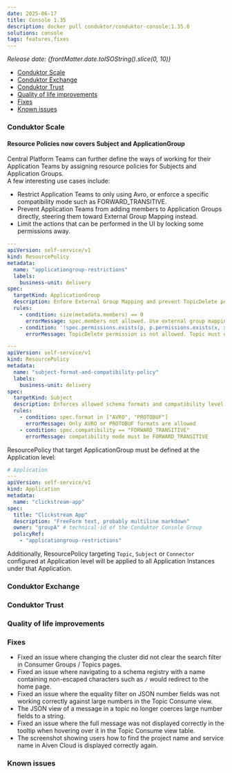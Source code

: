 ```yaml
---
date: 2025-06-17
title: Console 1.35
description: docker pull conduktor/conduktor-console:1.35.0
solutions: console
tags: features,fixes
---
```


_Release date: {frontMatter.date.toISOString().slice(0, 10)}_

- [Conduktor Scale](#conduktor-scale)
- [Conduktor Exchange](#conduktor-exchange)
- [Conduktor Trust](#conduktor-trust)
- [Quality of life improvements](#quality-of-life-improvements)
- [Fixes](#fixes)
- [Known issues](#known-issues)

### Conduktor Scale

#### Resource Policies now covers Subject and ApplicationGroup
Central Platform Teams can further define the ways of working for their Application Teams by assigning resource policies for Subjects and Application Groups.  
A few interesting use cases include:
- Restrict Application Teams to only using Avro, or enforce a specific compatibility mode such as FORWARD_TRANSITIVE.
- Prevent Application Teams from adding members to Application Groups directly, steering them toward External Group Mapping instead.
- Limit the actions that can be performed in the UI by locking some permissions away.

````yaml
---
apiVersion: self-service/v1
kind: ResourcePolicy
metadata:
  name: "applicationgroup-restrictions"
  labels:
    business-unit: delivery
spec:
  targetKind: ApplicationGroup
  description: Enfore External Group Mapping and prevent TopicDelete permission in ApplicationGroup
  rules:
    - condition: size(metadata.members) == 0
      errorMessage: spec.members not allowed. Use external group mapping instead
    - condition: '!spec.permissions.exists(p, p.permissions.exists(x, x == "TopicDelete"))'
      errorMessage: TopicDelete permission is not allowed. Topic must only be deleted via CLI

---
apiVersion: self-service/v1
kind: ResourcePolicy
metadata:
  name: "subject-format-and-compatibility-policy"
  labels:
    business-unit: delivery
spec:
  targetKind: Subject
  description: Enforces allowed schema formats and compatibility level for subjects
  rules:
    - condition: spec.format in ["AVRO", "PROTOBUF"]
      errorMessage: Only AVRO or PROTOBUF formats are allowed
    - condition: spec.compatibility == "FORWARD_TRANSITIVE"
      errorMessage: compatibility mode must be FORWARD_TRANSITIVE
````

ResourcePolicy that target ApplicationGroup must be defined at the Application level:
````yaml
# Application
---
apiVersion: self-service/v1
kind: Application
metadata:
  name: "clickstream-app"
spec:
  title: "Clickstream App"
  description: "FreeForm text, probably multiline markdown"
  owner: "groupA" # technical-id of the Conduktor Console Group
  policyRef:
    - "applicationgroup-restrictions"
````
Additionally, ResourcePolicy targeting `Topic`, `Subject` or `Connector` configured at Application level will be applied to all Application Instances under that Application.

### Conduktor Exchange

### Conduktor Trust

### Quality of life improvements

### Fixes

- Fixed an issue where changing the cluster did not clear the search filter in Consumer Groups / Topics pages.
- Fixed an issue where navigating to a schema registry with a name containing non-escaped characters such as `/` would redirect to the home page.
- Fixed an issue where the equality filter on JSON number fields was not working correctly against large numbers in the Topic Consume view.
- The JSON view of a message in a topic no longer coerces large number fields to a string.
- Fixed an issue where the full message was not displayed correctly in the tooltip when hovering over it in the Topic Consume view table.
- The screenshot showing users how to find the project name and service name in Aiven Cloud is displayed correctly again.

### Known issues
